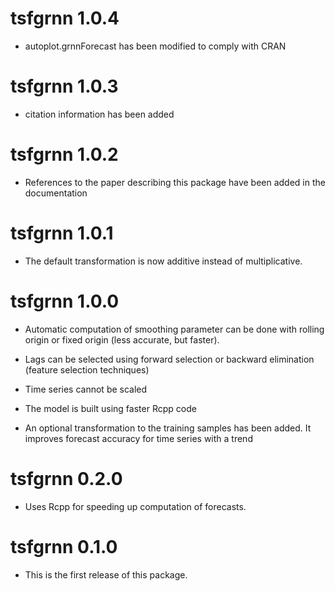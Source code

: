 # tsfgrnn 1.0.4

* autoplot.grnnForecast has been modified to comply with CRAN

# tsfgrnn 1.0.3

* citation information has been added

# tsfgrnn 1.0.2

* References to the paper describing this package have been added in the documentation

# tsfgrnn 1.0.1

* The default transformation is now additive instead of multiplicative.

# tsfgrnn 1.0.0

* Automatic computation of smoothing parameter can be done with rolling origin or fixed origin (less accurate, but faster).

* Lags can be selected using forward selection or backward elimination (feature selection techniques)

* Time series cannot be scaled

* The model is built using faster Rcpp code

* An optional transformation to the training samples has been added. It improves forecast accuracy for time series with a trend

# tsfgrnn 0.2.0

* Uses Rcpp for speeding up computation of forecasts.


# tsfgrnn 0.1.0

* This is the first release of this package.
